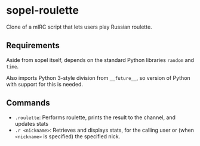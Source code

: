 # sopel-roulette
Clone of a mIRC script that lets users play Russian roulette.

## Requirements
Aside from sopel itself, depends on the standard Python libraries `random` and `time`.

Also imports Python 3-style division from `__future__`, so version of Python with support
for this is needed.

## Commands
* `.roulette`: Performs roulette, prints the result to the channel, and updates stats
* `.r <nickname>`: Retrieves and displays stats, for the calling user or (when `<nickname>`
  is specified) the specified nick.

